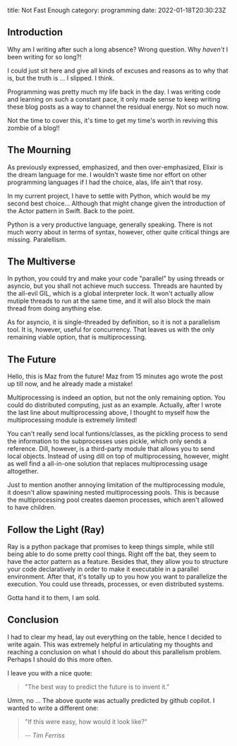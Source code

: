title: Not Fast Enough
category: programming
date: 2022-01-18T20:30:23Z


## Introduction

Why am I writing after such a long absence? Wrong question. Why _haven't_ I been writing for so long?!

I could just sit here and give all kinds of excuses and reasons as to why that is, but the truth is ... I slipped. I think.

Programming was pretty much my life back in the day. I was writing code and learning on such a constant pace, it only made sense to keep writing these blog posts as a way to channel the residual energy. Not so much now.

Not the time to cover this, it's time to get my time's worth in reviving this zombie of a blog!!

## The Mourning

As previously expressed, emphasized, and then over-emphasized, Elixir is the dream language for me. I wouldn't waste time nor effort on other programming languages if I had the choice, alas, life ain't that rosy.

In my current project, I have to settle with Python, which would be my second best choice... Although that might change given the introduction of the Actor pattern in Swift. Back to the point.

Python is a very productive language, generally speaking. There is not much worry about in terms of syntax, however, other quite critical things are missing. Paralellism.

## The Multiverse

In python, you could try and make your code "parallel" by using threads or asyncio, but you shall not achieve much success. Threads are haunted by the all-evil GIL, which is a global interpreter lock. It won't actually allow mutiple threads to run at the same time, and it will also block the main thread from doing anything else.

As for asyncio, it is single-threaded by definition, so it is not a parallelism tool. It is, however, useful for concurrency. That leaves us with the only remaining viable option, that is multiprocessing.

## The Future

Hello, this is Maz from the future! Maz from 15 minutes ago wrote the post up till now, and he already made a mistake!

Multiprocessing is indeed an option, but not the only remaining option. You could do distributed computing, just as an example. Actually, after I wrote the last line about multiprocessing above, I thought to myself how the multiprocessing module is extremely limited!

You can't really send local funtions/classes, as the pickling process to send the information to the subprocesses uses pickle, which only sends a reference. Dill, however, is a third-party module that allows you to send local objects. Instead of using dill on top of multiprocessing, however, might as well find a all-in-one solution that replaces multiprocessing usage altogether.

Just to mention another annoying limitation of the multiprocessing module, it doesn't allow spawining nested multiprocessing pools. This is because the multiprocessing pool creates daemon processes, which aren't allowed to have children.

## Follow the Light (Ray)

Ray is a python package that promises to keep things simple, while still being able to do some pretty cool things. Right off the bat, they seem to have the actor pattern as a feature. Besides that, they allow you to structure your code declaratively in order to make it executable in a parallel environment. After that, it's totally up to you how you want to parallelize the execution. You could use threads, processes, or even distributed systems.

Gotta hand it to them, I am sold.

## Conclusion

I had to clear my head, lay out everything on the table, hence I decided to write again. This was extremely helpful in articulating my thoughts and reaching a conclusion on what I should do about this parallelism problem. Perhaps I should do this more often.

I leave you with a nice quote:

> "The best way to predict the future is to invent it."

Umm, no ... The above quote was actually predicted by github copilot. I wanted to write a different one:

> "If this were easy, how would it look like?"
>
> -- <cite>Tim Ferriss</cite>
